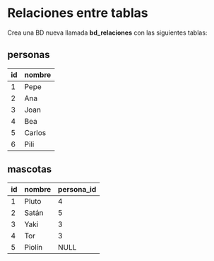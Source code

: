 Relaciones entre tablas
=======================

Crea una BD nueva llamada **bd_relaciones** con las siguientes tablas:

## personas
|id | nombre |
|---|--------|
| 1 | Pepe   |
| 2 | Ana    |
| 3 | Joan   |
| 4 | Bea    |
| 5 | Carlos |
| 6 | Pili   |

## mascotas
|id | nombre | persona_id |
|---|--------|------------|
| 1 | Pluto  |    4       |
| 2 | Satán  |    5       |
| 3 | Yaki   |    3       |
| 4 | Tor    |    3       |
| 5 | Piolín |    NULL    |
